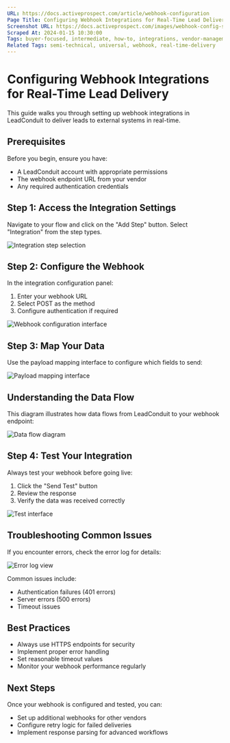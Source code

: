 ```yaml
---
URL: https://docs.activeprospect.com/article/webhook-configuration
Page Title: Configuring Webhook Integrations for Real-Time Lead Delivery
Screenshot URL: https://docs.activeprospect.com/images/webhook-config-screenshot.png
Scraped At: 2024-01-15 10:30:00
Tags: buyer-focused, intermediate, how-to, integrations, vendor-management
Related Tags: semi-technical, universal, webhook, real-time-delivery
---
```

# Configuring Webhook Integrations for Real-Time Lead Delivery

This guide walks you through setting up webhook integrations in LeadConduit to deliver leads to external systems in real-time.

## Prerequisites

Before you begin, ensure you have:
- A LeadConduit account with appropriate permissions
- The webhook endpoint URL from your vendor
- Any required authentication credentials

## Step 1: Access the Integration Settings

Navigate to your flow and click on the "Add Step" button. Select "Integration" from the step types.

![Integration step selection](images/image-1.png)

## Step 2: Configure the Webhook

In the integration configuration panel:

1. Enter your webhook URL
2. Select POST as the method
3. Configure authentication if required

![Webhook configuration interface](images/image-2.png)

## Step 3: Map Your Data

Use the payload mapping interface to configure which fields to send:

![Payload mapping interface](images/image-3.png)

## Understanding the Data Flow

This diagram illustrates how data flows from LeadConduit to your webhook endpoint:

![Data flow diagram](images/image-4.png)

## Step 4: Test Your Integration

Always test your webhook before going live:

1. Click the "Send Test" button
2. Review the response
3. Verify the data was received correctly

![Test interface](images/image-5.png)

## Troubleshooting Common Issues

If you encounter errors, check the error log for details:

![Error log view](images/image-6.png)

Common issues include:
- Authentication failures (401 errors)
- Server errors (500 errors)
- Timeout issues

## Best Practices

- Always use HTTPS endpoints for security
- Implement proper error handling
- Set reasonable timeout values
- Monitor your webhook performance regularly

## Next Steps

Once your webhook is configured and tested, you can:
- Set up additional webhooks for other vendors
- Configure retry logic for failed deliveries
- Implement response parsing for advanced workflows